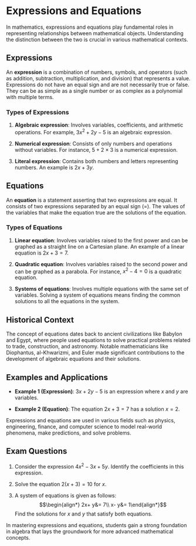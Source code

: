 # Expressions and Equations

In mathematics, expressions and equations play fundamental roles in representing relationships between mathematical objects. Understanding the distinction between the two is crucial in various mathematical contexts.

## Expressions

An **expression** is a combination of numbers, symbols, and operators (such as addition, subtraction, multiplication, and division) that represents a value. Expressions do not have an equal sign and are not necessarily true or false. They can be as simple as a single number or as complex as a polynomial with multiple terms.

### Types of Expressions

1. **Algebraic expression**: Involves variables, coefficients, and arithmetic operations. For example, $3x^2+ 2y- 5$ is an algebraic expression.

2. **Numerical expression**: Consists of only numbers and operations without variables. For instance, $5+ 2\times 3$ is a numerical expression.

3. **Literal expression**: Contains both numbers and letters representing numbers. An example is $2x+ 3y$.

## Equations

An **equation** is a statement asserting that two expressions are equal. It consists of two expressions separated by an equal sign ($=$). The values of the variables that make the equation true are the solutions of the equation.

### Types of Equations

1. **Linear equation**: Involves variables raised to the first power and can be graphed as a straight line on a Cartesian plane. An example of a linear equation is $2x+ 3= 7$.

2. **Quadratic equation**: Involves variables raised to the second power and can be graphed as a parabola. For instance, $x^2- 4= 0$ is a quadratic equation.

3. **Systems of equations**: Involves multiple equations with the same set of variables. Solving a system of equations means finding the common solutions to all the equations in the system.

## Historical Context

The concept of equations dates back to ancient civilizations like Babylon and Egypt, where people used equations to solve practical problems related to trade, construction, and astronomy. Notable mathematicians like Diophantus, al-Khwarizmi, and Euler made significant contributions to the development of algebraic equations and their solutions.

## Examples and Applications

- **Example 1 (Expression)**: $3x+ 2y- 5$ is an expression where $x$ and $y$ are variables.
  
- **Example 2 (Equation)**: The equation $2x+ 3= 7$ has a solution $x= 2$.

Expressions and equations are used in various fields such as physics, engineering, finance, and computer science to model real-world phenomena, make predictions, and solve problems.

## Exam Questions

1. Consider the expression $4x^2- 3x+ 5y$. Identify the coefficients in this expression.
  
2. Solve the equation $2(x+ 3)= 10$ for $x$.
  
3. A system of equations is given as follows:
   $$\begin{align*}
   2x+ y&= 7\\
   x- y&= 1\end{align*}$$
   Find the solutions for $x$ and $y$ that satisfy both equations.

In mastering expressions and equations, students gain a strong foundation in algebra that lays the groundwork for more advanced mathematical concepts.